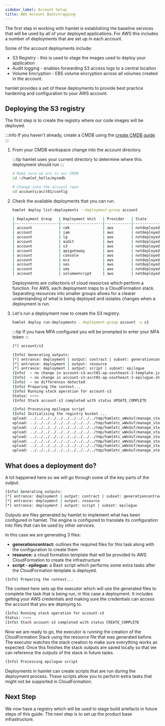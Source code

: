 ```yaml
---
sidebar_label: Account Setup
title: AWS Account Bootstrapping
---
```


The first step in working with hamlet is establishing the baseline services that will be used by all of your deployed applications.
For AWS this includes a number of deployments that are set up in each account.

Some of the account deployments include:

- S3 Registry - this is used to stage the images used to deploy your application
- Audit logging - enables forwarding S3 access logs to a central location
- Volume Encryption - EBS volume encryption across all volumes created in the account.

hamlet provides a set of these deployments to provide best practice hardening and configuration to your AWS account.

## Deploying the S3 registry

The first step is to create the registry where our code images will be deployed.

:::info
If you haven't already, create a CMDB using the [create CMDB guide](../../create-cmdb.md)
:::

1. From your CMDB workspace change into the account directory.

    :::tip
    hamlet uses your current directory to determine where this deployment should run
    :::

    ```bash
    # Make sure we are in our CMDB
    cd ~/hamlet_hello/mycmdb

    # Change into the account repo
    cd accounts/acct01/config
    ```

1. Check the available deployments that you can run.

    ```bash
    hamlet deploy list-deployments --deployment-group account
    ```

    ```bash
    | Deployment Group   | Deployment Unit   | Provider   | State       | District   |
    |--------------------|-------------------|------------|-------------|------------|
    | account            | cmk               | aws        | notdeployed | account    |
    | account            | iam               | aws        | notdeployed | account    |
    | account            | lg                | aws        | notdeployed | account    |
    | account            | audit             | aws        | notdeployed | account    |
    | account            | s3                | aws        | notdeployed | account    |
    | account            | apigateway        | aws        | notdeployed | account    |
    | account            | console           | aws        | notdeployed | account    |
    | account            | ecs               | aws        | notdeployed | account    |
    | account            | ses               | aws        | notdeployed | account    |
    | account            | sms               | aws        | notdeployed | account    |
    | account            | volumeencrypt     | aws        | notdeployed | account    |
    ```

    Deployments are collections of cloud resources which perform a function. For AWS, each deployment maps to a CloudFormation stack. Separating resources into smaller groups allows for a clearer understanding of what is being deployed and isolates changes when a deployment is run.

1. Let's run a deployment now to create the S3 registry.

    ```bash
    hamlet deploy run-deployments --deployment-group account -u s3
    ```

    :::tip
    If you have MFA configured you will be prompted to enter your MFA token
    :::

    ```bash
    [*] account/s3

    (Info) Generating outputs:
    [*] entrance: deployment | output: contract | subset: generationcontract
    [*] entrance: deployment | output: resource
    [*] entrance: deployment | output: script | subset: epilogue
    (Info)  ~ no change in account-s3-acct01-ap-southeast-2-template.json detected
    (Info)  ~ no change in account-s3-acct01-ap-southeast-2-epilogue.sh detected
    (Info)  ~ no differences detected
    (Info) Preparing the context...
    (Info) Running stack operation for account-s3
    Status: >>>>
    (Info) Stack account-s3 completed with status UPDATE_COMPLETE

    (Info) Processing epilogue script
    (Info) Initialising the registry bucket ...
    upload: ../../../../../../../../../../tmp/hamletc_wWxUu7/manage_stack_CVqEg3/registry to s3://account-registry-d7x9ksa85n/dataset/.registry
    upload: ../../../../../../../../../../tmp/hamletc_wWxUu7/manage_stack_CVqEg3/registry to s3://account-registry-d7x9ksa85n/contentnode/.registry
    upload: ../../../../../../../../../../tmp/hamletc_wWxUu7/manage_stack_CVqEg3/registry to s3://account-registry-d7x9ksa85n/lambda/.registry
    upload: ../../../../../../../../../../tmp/hamletc_wWxUu7/manage_stack_CVqEg3/registry to s3://account-registry-d7x9ksa85n/pipeline/.registry
    upload: ../../../../../../../../../../tmp/hamletc_wWxUu7/manage_stack_CVqEg3/registry to s3://account-registry-d7x9ksa85n/scripts/.registry
    upload: ../../../../../../../../../../tmp/hamletc_wWxUu7/manage_stack_CVqEg3/registry to s3://account-registry-d7x9ksa85n/spa/.registry
    upload: ../../../../../../../../../../tmp/hamletc_wWxUu7/manage_stack_CVqEg3/registry to s3://account-registry-d7x9ksa85n/swagger/.registry
    upload: ../../../../../../../../../../tmp/hamletc_wWxUu7/manage_stack_CVqEg3/registry to s3://account-registry-d7x9ksa85n/openapi/.registry
    ```

## What does a deployment do?

A lot happened here so we will go through some of the key parts of the output.

```bash
(Info) Generating outputs:
[*] entrance: deployment | output: contract | subset: generationcontract
[*] entrance: deployment | output: resource
[*] entrance: deployment | output: script | subset: epilogue
```

Outputs are files generated by hamlet to implement what has been configured in hamlet. The engine is configured to translate its configuration into files that can be used by other services.

In this case we are generating 3 files:

- **generationcontract:**  outlines the required files for this task along with the configuration to create them
- **resource:**  a cloud formation template that will be provided to AWS CloudFormation to create the infrastructure
- **script - epilogue:** a Bash script which performs some extra tasks after the CloudFormation template is deployed.

```bash
(Info) Preparing the context...
```

The context here sets up the executor which will use the generated files to complete the task that is being run, in this case a deployment.
It includes getting your AWS credentials and making sure the credentials can access the account that you are deploying to.

```bash
(Info) Running stack operation for account-s3
Status: >>>>
(Info) Stack account-s3 completed with status CREATE_COMPLETE
```

Now we are ready to go, the executor is running the creation of the CloudFormation Stack using the resource file that was generated before. The executor watches the stack creation to make sure everything works as expected. Once this finishes the stack outputs are saved locally so that we can reference the outputs of the stack in future tasks.

```bash
(Info) Processing epilogue script
```

Deployments in hamlet can create scripts that are run during the deployment process. These scripts allow you to perform extra tasks that might not be supported in CloudFormation.

## Next Step

We now have a registry which will be used to stage build artefacts in future steps of this guide. The next step is to set up the product base infrastructure.
